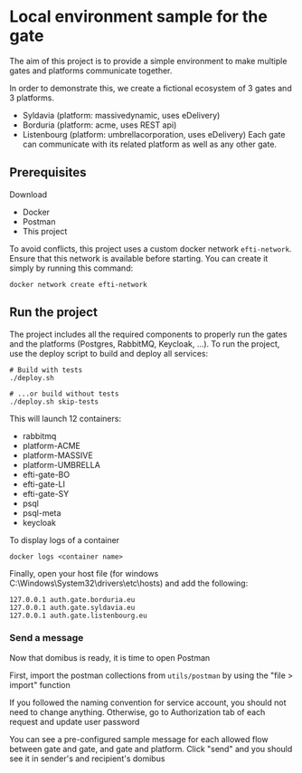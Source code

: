 # Local environment sample for the gate

The aim of this project is to provide a simple environment to make multiple gates and platforms communicate together. 

In order to demonstrate this, we create a fictional ecosystem of 3 gates and 3 platforms.
* Syldavia (platform: massivedynamic, uses eDelivery)
* Borduria (platform: acme, uses REST api)
* Listenbourg (platform: umbrellacorporation, uses eDelivery)
Each gate can communicate with its related platform as well as any other gate.

## Prerequisites 

Download
* Docker
* Postman
* This project

To avoid conflicts, this project uses a custom docker network `efti-network`. Ensure that this network is available before starting. You can create it simply by running this command:
```
docker network create efti-network
```
## Run the project 

The project includes all the required components to properly run the gates and the platforms (Postgres, RabbitMQ, Keycloak, ...).
To run the project, use the deploy script to build and deploy all services:

```shell
# Build with tests
./deploy.sh

# ...or build without tests
./deploy.sh skip-tests
```

This will launch 12 containers:
* rabbitmq
* platform-ACME
* platform-MASSIVE
* platform-UMBRELLA
* efti-gate-BO
* efti-gate-LI
* efti-gate-SY
* psql
* psql-meta
* keycloak

To display logs of a container 
```
docker logs <container name>
```

Finally, open your host file (for windows C:\Windows\System32\drivers\etc\hosts) and add the following:
```
127.0.0.1 auth.gate.borduria.eu
127.0.0.1 auth.gate.syldavia.eu
127.0.0.1 auth.gate.listenbourg.eu
```

### Send a message

Now that domibus is ready, it is time to open Postman

First, import the postman collections from `utils/postman` by using the "file > import" function

If you followed the naming convention for service account, you should not need to change anything. Otherwise, go to Authorization tab of each request and update user password

You can see a pre-configured sample message for each allowed flow between gate and gate, and gate and platform. Click "send" and you should see it in sender's and recipient's domibus